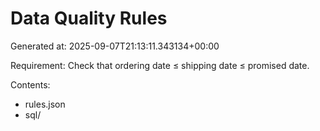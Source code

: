 # Data Quality Rules

Generated at: 2025-09-07T21:13:11.343134+00:00

Requirement: Check that ordering date ≤ shipping date ≤ promised date.

Contents:
- rules.json
- sql/
